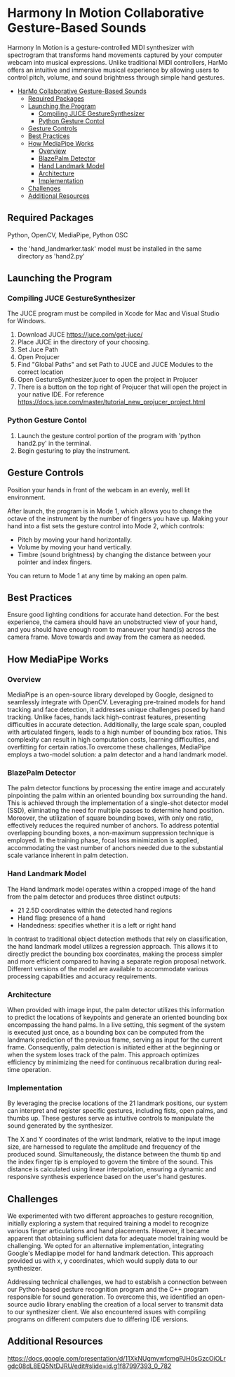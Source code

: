 # Harmony In Motion Collaborative Gesture-Based Sounds

Harmony In Motion is a gesture-controlled MIDI synthesizer with spectrogram that transforms hand movements captured by your computer webcam into musical expressions. Unlike traditional MIDI controllers, HarMo offers an intuitive and immersive musical experience by allowing users to control pitch, volume, and sound brightness through simple hand gestures.

- [HarMo Collaborative Gesture-Based Sounds](#harmo-collaborative-gesture-based-sounds)
  - [Required Packages](#required-packages)
  - [Launching the Program](#launching-the-program)
    - [Compiling JUCE GestureSynthesizer](#compiling-juce-gesturesynthesizer)
    - [Python Gesture Contol](#python-gesture-contol)
  - [Gesture Controls](#gesture-controls)
  - [Best Practices](#best-practices)
  - [How MediaPipe Works](#how-mediapipe-works)
    - [Overview](#overview)
    - [BlazePalm Detector](#blazepalm-detector)
    - [Hand Landmark Model](#hand-landmark-model)
    - [Architecture](#architecture)
    - [Implementation](#implementation)
  - [Challenges](#challenges)
  - [Additional Resources](#additional-resources)

## Required Packages

Python, OpenCV, MediaPipe, Python OSC

- the 'hand_landmarker.task' model must be installed in the same directory as 'hand2.py'

## Launching the Program

### Compiling JUCE GestureSynthesizer

The JUCE program must be compiled in Xcode for Mac and Visual Studio for Windows.

1. Download JUCE https://juce.com/get-juce/
2. Place JUCE in the directory of your choosing.
3. Set Juce Path
4. Open Projucer
5. Find "Global Paths" and set Path to JUCE and JUCE Modules to the correct location
6. Open GestureSynthesizer.jucer to open the project in Projucer
7. There is a button on the top right of Projucer that will open the project in your native IDE.
   For reference https://docs.juce.com/master/tutorial_new_projucer_project.html

### Python Gesture Contol

1. Launch the gesture control portion of the program with 'python hand2.py' in the terminal.
2. Begin gesturing to play the instrument.

## Gesture Controls

Position your hands in front of the webcam in an evenly, well lit environment.

After launch, the program is in Mode 1, which allows you to change the octave of the instrument by the number of fingers you have up. Making your hand into a fist sets the gesture control into Mode 2, which controls:

- Pitch by moving your hand horizontally.
- Volume by moving your hand vertically.
- Timbre (sound brightness) by changing the distance between your pointer and index fingers.

You can return to Mode 1 at any time by making an open palm.

## Best Practices

Ensure good lighting conditions for accurate hand detection.
For the best experience, the camera should have an unobstructed view of your hand, and you should have enough room to maneuver your hand(s) across the camera frame. Move towards and away from the camera as needed.

## How MediaPipe Works

### Overview

MediaPipe is an open-source library developed by Google, designed to seamlessly integrate with OpenCV. Leveraging pre-trained models for hand tracking and face detection, it addresses unique challenges posed by hand tracking. Unlike faces, hands lack high-contrast features, presenting difficulties in accurate detection. Additionally, the large scale span, coupled with articulated fingers, leads to a high number of bounding box ratios. This complexity can result in high computation costs, learning difficulties, and overfitting for certain ratios.To overcome these challenges, MediaPipe employs a two-model solution: a palm detector and a hand landmark model.

### BlazePalm Detector

The palm detector functions by processing the entire image and accurately pinpointing the palm within an oriented bounding box surrounding the hand. This is achieved through the implementation of a single-shot detector model (SSD), eliminating the need for multiple passes to determine hand position. Moreover, the utilization of square bounding boxes, with only one ratio, effectively reduces the required number of anchors. To address potential overlapping bounding boxes, a non-maximum suppression technique is employed. In the training phase, focal loss minimization is applied, accommodating the vast number of anchors needed due to the substantial scale variance inherent in palm detection.

### Hand Landmark Model

The Hand landmark model operates within a cropped image of the hand from the palm detector and produces three distinct outputs:

- 21 2.5D coordinates within the detected hand regions
- Hand flag: presence of a hand
- Handedness: specifies whether it is a left or right hand

In contrast to traditional object detection methods that rely on classification, the hand landmark model utilizes a regression approach. This allows it to directly predict the bounding box coordinates, making the process simpler and more efficient compared to having a separate region proposal network. Different versions of the model are available to accommodate various processing capabilities and accuracy requirements.

### Architecture

When provided with image input, the palm detector utilizes this information to predict the locations of keypoints and generate an oriented bounding box encompassing the hand palms. In a live setting, this segment of the system is executed just once, as a bounding box can be computed from the landmark prediction of the previous frame, serving as input for the current frame. Consequently, palm detection is initiated either at the beginning or when the system loses track of the palm. This approach optimizes efficiency by minimizing the need for continuous recalibration during real-time operation.

### Implementation

By leveraging the precise locations of the 21 landmark positions, our system can interpret and register specific gestures, including fists, open palms, and thumbs up. These gestures serve as intuitive controls to manipulate the sound generated by the synthesizer.

The X and Y coordinates of the wrist landmark, relative to the input image size, are harnessed to regulate the amplitude and frequency of the produced sound. Simultaneously, the distance between the thumb tip and the index finger tip is employed to govern the timbre of the sound. This distance is calculated using linear interpolation, ensuring a dynamic and responsive synthesis experience based on the user's hand gestures.

## Challenges

We experimented with two different approaches to gesture recognition, initially exploring a system that required training a model to recognize various finger articulations and hand placements. However, it became apparent that obtaining sufficient data for adequate model training would be challenging. We opted for an alternative implementation, integrating Google's Mediapipe model for hand landmark detection. This approach provided us with x, y coordinates, which would supply data to our synthesizer.

Addressing technical challenges, we had to establish a connection between our Python-based gesture recognition program and the C++ program responsible for sound generation. To overcome this, we identified an open-source audio library enabling the creation of a local server to transmit data to our synthesizer client. We also encountered issues with compiling programs on different computers due to differing IDE versions.

## Additional Resources

https://docs.google.com/presentation/d/11XkNUgmywfcmgPJH0sGzcOiOLrgdc08dL8EQ5NtDJRU/edit#slide=id.g1f87997393_0_782
